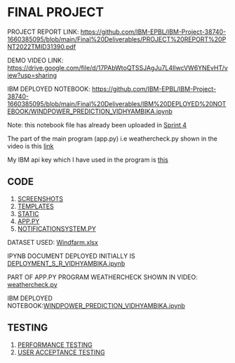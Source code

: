 # FINAL PROJECT
PROJECT REPORT LINK: https://github.com/IBM-EPBL/IBM-Project-38740-1660385095/blob/main/Final%20Deliverables/PROJECT%20REPORT%20PNT2022TMID31390.pdf

DEMO VIDEO LINK: https://drive.google.com/file/d/17PAbWtoQTSSJAgJu7L4IlwcVW6YNEvHT/view?usp=sharing

IBM DEPLOYED NOTEBOOK: https://github.com/IBM-EPBL/IBM-Project-38740-1660385095/blob/main/Final%20Deliverables/IBM%20DEPLOYED%20NOTEBOOK/WINDPOWER_PREDICTION_VIDHYAMBIKA.ipynb

Note: this notebook file has already been uploaded in [Sprint 4](https://github.com/IBM-EPBL/IBM-Project-38740-1660385095/blob/main/Project%20Development%20Phase/Sprint%204/WINDPOWER_PREDICTION_VIDHYAMBIKA.ipynb)

The part of the main program (app.py) i.e weathercheck.py shown in the video is this [link](https://github.com/IBM-EPBL/IBM-Project-38740-1660385095/blob/main/Final%20Deliverables/PART%20OF%20APP_PY%20PROGRAM%20WEATHERCHECK%20SHOWN%20IN%20VIDEO/weathercheck.py)

My IBM api key which I have used in the program is [this](https://github.com/IBM-EPBL/IBM-Project-38740-1660385095/blob/main/Final%20Deliverables/IBM%20API%20KEY.txt)

## CODE
1. [SCREENSHOTS](https://github.com/IBM-EPBL/IBM-Project-38740-1660385095/tree/main/Final%20Deliverables/screenshots)
2. [TEMPLATES](https://github.com/IBM-EPBL/IBM-Project-38740-1660385095/tree/main/Final%20Deliverables/templates)
3. [STATIC](https://github.com/IBM-EPBL/IBM-Project-38740-1660385095/tree/main/Final%20Deliverables/static)
4. [APP.PY](https://github.com/IBM-EPBL/IBM-Project-38740-1660385095/blob/main/Final%20Deliverables/app.py)
5. [NOTIFICATIONSYSTEM.PY](https://github.com/IBM-EPBL/IBM-Project-38740-1660385095/blob/main/Final%20Deliverables/notificationsystem.py)

DATASET USED: [Windfarm.xlsx](https://github.com/IBM-EPBL/IBM-Project-38740-1660385095/tree/main/Final%20Deliverables/DATASET%20USED)

IPYNB DOCUMENT DEPLOYED INITIALLY IS [DEPLOYMENT_S_R_VIDHYAMBIKA.ipynb](https://github.com/IBM-EPBL/IBM-Project-38740-1660385095/blob/main/Final%20Deliverables/IPYNB%20DOCUMENT%20DEPLOYED%20INITIALLY/DEPLOYMENT_S_R_VIDHYAMBIKA.ipynb)

PART OF APP.PY PROGRAM WEATHERCHECK SHOWN IN VIDEO: [weathercheck.py](https://github.com/IBM-EPBL/IBM-Project-38740-1660385095/blob/main/Final%20Deliverables/PART%20OF%20APP_PY%20PROGRAM%20WEATHERCHECK%20SHOWN%20IN%20VIDEO/weathercheck.py)

IBM DEPLOYED NOTEBOOK:[WINDPOWER_PREDICTION_VIDHYAMBIKA.ipynb](https://github.com/IBM-EPBL/IBM-Project-38740-1660385095/blob/main/Final%20Deliverables/IBM%20DEPLOYED%20NOTEBOOK/WINDPOWER_PREDICTION_VIDHYAMBIKA.ipynb)

## TESTING
1. [PERFORMANCE TESTING](https://github.com/IBM-EPBL/IBM-Project-38740-1660385095/tree/main/Final%20Deliverables/Performance%20Testing)
2. [USER ACCEPTANCE TESTING](https://github.com/IBM-EPBL/IBM-Project-38740-1660385095/tree/main/Final%20Deliverables/User%20Acceptance%20Testing)
